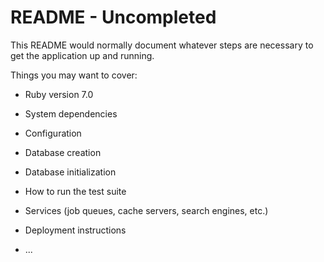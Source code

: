 # README - Uncompleted

This README would normally document whatever steps are necessary to get the
application up and running.

Things you may want to cover:

* Ruby version 7.0

* System dependencies

* Configuration

* Database creation

* Database initialization

* How to run the test suite

* Services (job queues, cache servers, search engines, etc.)

* Deployment instructions

* ...
